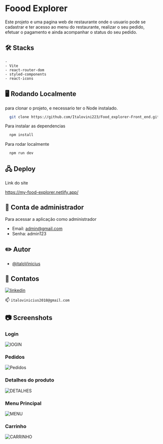 
# Foood Explorer 
Este projeto e uma pagina web de restaurante onde o usuario pode se cadastrar e ter acesso ao menu do restaurante, realizar o seu pedido, efetuar o pagamento e ainda acompanhar o status do seu pedido. 



## 🛠️ Stacks

    -  
    - Vite
    - react-router-dom
    - styled-components
    - react-icons



## 🖥️ Rodando Localmente

para clonar o projeto, e necessario ter o Node instalado. 

```bash
  git clone https://github.com/Italovini223/Food_explorer-Front_end.git
```


Para instalar as dependencias

```bash
  npm install
```

Para rodar localmente

```bash
  npm run dev
```


## 🖧 Deploy

Link do site 


 https://my-food-explorer.netlify.app/


## 👤 Conta de administrador

Para acessar a aplicação como administrador

- Email: admin@gmail.com
- Senha: admin123


## ✏️ Autor 

- [@italoVinicius](https://www.github.com/Italovini223)


## 🔗 Contatos

[![linkedin](https://img.shields.io/badge/linkedin-0A66C2?style=for-the-badge&logo=linkedin&logoColor=white)](https://www.linkedin.com/in/%C3%ADtalo-vinicius-6469281bb/)

📫  `italovinicius2018@gmail.com`

## 📷 Screenshots

### Login
![lOGIN](https://i.imgur.com/wcr26Zy.png)

### Pedidos
![Pedidos](https://i.imgur.com/Tt6RTT3.png)

### Detalhes do produto
![DETALHES](https://i.imgur.com/bCmYxDJ.png)

### Menu Principal
![MENU](https://i.imgur.com/XrTiwUM.png)

### Carrinho
![CARRINHO](https://i.imgur.com/QQPXBfM.png)


